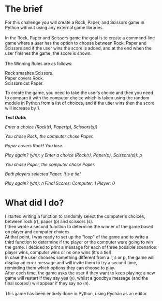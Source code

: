 # The brief
For this challenge you will create a Rock, Paper, and Scissors game in Python without using any external game libraries. 
<br>
<br>
In the Rock, Paper and Scissors game the goal is to create a command-line game where a user has the option to choose between Rock, Paper and Scissors and if the user wins the score is added, and at the end when the user finishes the game, the score is shown.
<br>
<br>
The Winning Rules are as follows:
<br>

Rock smashes Scissors.<br>
Paper covers Rock.<br>
Scissors cut Paper.<br>

To create the game, you need to take the user’s choice and then you need to compare it with the computer choice which is taken using the random module in Python from a list of choices, and if the user wins then the score will increase by 1.

<b><i>Test Data:</b></i>

<i>Enter a choice (Rock(r), Paper(p), Scissors(s))
    
You chose Rock, the computer chose Paper.

Paper covers Rock! You lose.

Play again? (y/n): y
Enter a choice (Rock(r), Paper(p), Scissors(s)): p

You chose Paper, the computer chose Paper.

Both players selected Paper. It's a tie!

Play again? (y/n): n
Final Scores:
Computer: 1
Player: 0
</i>
<br>
# What did I do?
I started writing a function to randomly select the computer's choices, between rock (r), paper (p) and scissors (s). <br>
I then wrote a second function to determine the winner of the game based on player and computer choices.<br>
At that point, I was ready to set up the "loop" of the game and to write a third function to determine if the player or the computer were going to win the game. I decided to print a message for each of three possible scenarios: player wins, computer wins or no one wins (it's a tie!).<br>
In case the user chooses something different from a r, s or p, the game will display an error message and will invite them to try a second time, reminding them which options they can choose to play.<br>
After each time, the game asks the user if they want to keep playing: a new game will restart if they say yes (y), whilst a goodbye message (and the final scores!) will appear if they say no (n).<br>
<br>
This game has been entirely done in Python, using Pychan as an editor. 

